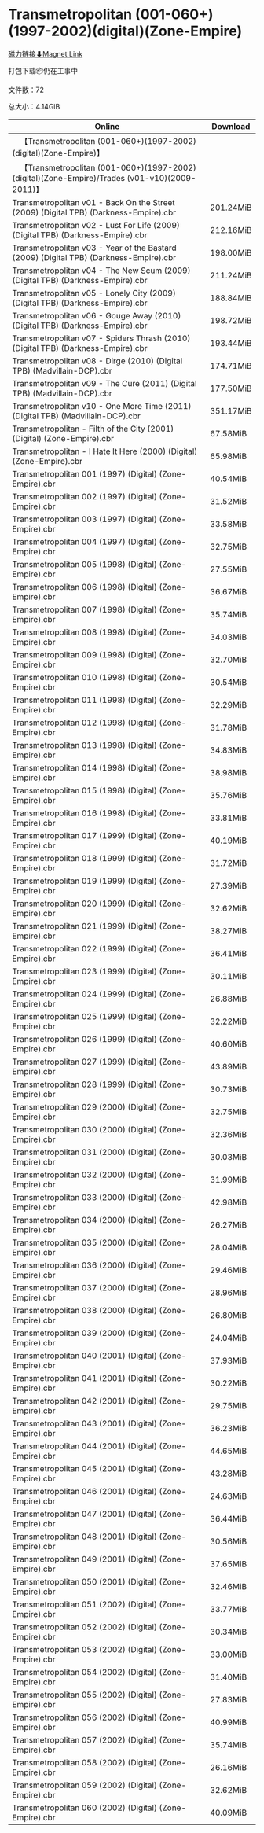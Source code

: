 # Transmetropolitan (001-060+)(1997-2002)(digital)(Zone-Empire)

[磁力链接⬇Magnet Link](magnet:?xt=urn:btih:739e8ddb781ac1ddbae9c1e3ea10253b7f731590&dn=Transmetropolitan%20%28001-060%2B%29%281997-2002%29%28digital%29%28Zone-Empire%29)

打包下载📦仍在工事中

文件数：72

总大小：4.14GiB

Online | Download
--- | ---
&emsp;【Transmetropolitan (001-060+)(1997-2002)(digital)(Zone-Empire)】 | 
&emsp;【Transmetropolitan (001-060+)(1997-2002)(digital)(Zone-Empire)/Trades (v01-v10)(2009-2011)】 | 
Transmetropolitan v01 - Back On the Street (2009) (Digital TPB) (Darkness-Empire).cbr | 201.24MiB
Transmetropolitan v02 - Lust For Life (2009) (Digital TPB) (Darkness-Empire).cbr | 212.16MiB
Transmetropolitan v03 - Year of the Bastard (2009) (Digital TPB) (Darkness-Empire).cbr | 198.00MiB
Transmetropolitan v04 - The New Scum (2009) (Digital TPB) (Darkness-Empire).cbr | 211.24MiB
Transmetropolitan v05 - Lonely City (2009) (Digital TPB) (Darkness-Empire).cbr | 188.84MiB
Transmetropolitan v06 - Gouge Away (2010) (Digital TPB) (Darkness-Empire).cbr | 198.72MiB
Transmetropolitan v07 - Spiders Thrash (2010) (Digital TPB) (Darkness-Empire).cbr | 193.44MiB
Transmetropolitan v08 - Dirge (2010) (Digital TPB) (Madvillain-DCP).cbr | 174.71MiB
Transmetropolitan v09 - The Cure (2011) (Digital TPB) (Madvillain-DCP).cbr | 177.50MiB
Transmetropolitan v10 - One More Time (2011) (Digital TPB) (Madvillain-DCP).cbr | 351.17MiB
Transmetropolitan - Filth of the City (2001) (Digital) (Zone-Empire).cbr | 67.58MiB
Transmetropolitan - I Hate It Here (2000) (Digital) (Zone-Empire).cbr | 65.98MiB
Transmetropolitan 001 (1997) (Digital) (Zone-Empire).cbr | 40.54MiB
Transmetropolitan 002 (1997) (Digital) (Zone-Empire).cbr | 31.52MiB
Transmetropolitan 003 (1997) (Digital) (Zone-Empire).cbr | 33.58MiB
Transmetropolitan 004 (1997) (Digital) (Zone-Empire).cbr | 32.75MiB
Transmetropolitan 005 (1998) (Digital) (Zone-Empire).cbr | 27.55MiB
Transmetropolitan 006 (1998) (Digital) (Zone-Empire).cbr | 36.67MiB
Transmetropolitan 007 (1998) (Digital) (Zone-Empire).cbr | 35.74MiB
Transmetropolitan 008 (1998) (Digital) (Zone-Empire).cbr | 34.03MiB
Transmetropolitan 009 (1998) (Digital) (Zone-Empire).cbr | 32.70MiB
Transmetropolitan 010 (1998) (Digital) (Zone-Empire).cbr | 30.54MiB
Transmetropolitan 011 (1998) (Digital) (Zone-Empire).cbr | 32.29MiB
Transmetropolitan 012 (1998) (Digital) (Zone-Empire).cbr | 31.78MiB
Transmetropolitan 013 (1998) (Digital) (Zone-Empire).cbr | 34.83MiB
Transmetropolitan 014 (1998) (Digital) (Zone-Empire).cbr | 38.98MiB
Transmetropolitan 015 (1998) (Digital) (Zone-Empire).cbr | 35.76MiB
Transmetropolitan 016 (1998) (Digital) (Zone-Empire).cbr | 33.81MiB
Transmetropolitan 017 (1999) (Digital) (Zone-Empire).cbr | 40.19MiB
Transmetropolitan 018 (1999) (Digital) (Zone-Empire).cbr | 31.72MiB
Transmetropolitan 019 (1999) (Digital) (Zone-Empire).cbr | 27.39MiB
Transmetropolitan 020 (1999) (Digital) (Zone-Empire).cbr | 32.62MiB
Transmetropolitan 021 (1999) (Digital) (Zone-Empire).cbr | 38.27MiB
Transmetropolitan 022 (1999) (Digital) (Zone-Empire).cbr | 36.41MiB
Transmetropolitan 023 (1999) (Digital) (Zone-Empire).cbr | 30.11MiB
Transmetropolitan 024 (1999) (Digital) (Zone-Empire).cbr | 26.88MiB
Transmetropolitan 025 (1999) (Digital) (Zone-Empire).cbr | 32.22MiB
Transmetropolitan 026 (1999) (Digital) (Zone-Empire).cbr | 40.60MiB
Transmetropolitan 027 (1999) (Digital) (Zone-Empire).cbr | 43.89MiB
Transmetropolitan 028 (1999) (Digital) (Zone-Empire).cbr | 30.73MiB
Transmetropolitan 029 (2000) (Digital) (Zone-Empire).cbr | 32.75MiB
Transmetropolitan 030 (2000) (Digital) (Zone-Empire).cbr | 32.36MiB
Transmetropolitan 031 (2000) (Digital) (Zone-Empire).cbr | 30.03MiB
Transmetropolitan 032 (2000) (Digital) (Zone-Empire).cbr | 31.99MiB
Transmetropolitan 033 (2000) (Digital) (Zone-Empire).cbr | 42.98MiB
Transmetropolitan 034 (2000) (Digital) (Zone-Empire).cbr | 26.27MiB
Transmetropolitan 035 (2000) (Digital) (Zone-Empire).cbr | 28.04MiB
Transmetropolitan 036 (2000) (Digital) (Zone-Empire).cbr | 29.46MiB
Transmetropolitan 037 (2000) (Digital) (Zone-Empire).cbr | 28.96MiB
Transmetropolitan 038 (2000) (Digital) (Zone-Empire).cbr | 26.80MiB
Transmetropolitan 039 (2000) (Digital) (Zone-Empire).cbr | 24.04MiB
Transmetropolitan 040 (2001) (Digital) (Zone-Empire).cbr | 37.93MiB
Transmetropolitan 041 (2001) (Digital) (Zone-Empire).cbr | 30.22MiB
Transmetropolitan 042 (2001) (Digital) (Zone-Empire).cbr | 29.75MiB
Transmetropolitan 043 (2001) (Digital) (Zone-Empire).cbr | 36.23MiB
Transmetropolitan 044 (2001) (Digital) (Zone-Empire).cbr | 44.65MiB
Transmetropolitan 045 (2001) (Digital) (Zone-Empire).cbr | 43.28MiB
Transmetropolitan 046 (2001) (Digital) (Zone-Empire).cbr | 24.63MiB
Transmetropolitan 047 (2001) (Digital) (Zone-Empire).cbr | 36.44MiB
Transmetropolitan 048 (2001) (Digital) (Zone-Empire).cbr | 30.56MiB
Transmetropolitan 049 (2001) (Digital) (Zone-Empire).cbr | 37.65MiB
Transmetropolitan 050 (2001) (Digital) (Zone-Empire).cbr | 32.46MiB
Transmetropolitan 051 (2002) (Digital) (Zone-Empire).cbr | 33.77MiB
Transmetropolitan 052 (2002) (Digital) (Zone-Empire).cbr | 30.34MiB
Transmetropolitan 053 (2002) (Digital) (Zone-Empire).cbr | 33.00MiB
Transmetropolitan 054 (2002) (Digital) (Zone-Empire).cbr | 31.40MiB
Transmetropolitan 055 (2002) (Digital) (Zone-Empire).cbr | 27.83MiB
Transmetropolitan 056 (2002) (Digital) (Zone-Empire).cbr | 40.99MiB
Transmetropolitan 057 (2002) (Digital) (Zone-Empire).cbr | 35.74MiB
Transmetropolitan 058 (2002) (Digital) (Zone-Empire).cbr | 26.16MiB
Transmetropolitan 059 (2002) (Digital) (Zone-Empire).cbr | 32.62MiB
Transmetropolitan 060 (2002) (Digital) (Zone-Empire).cbr | 40.09MiB